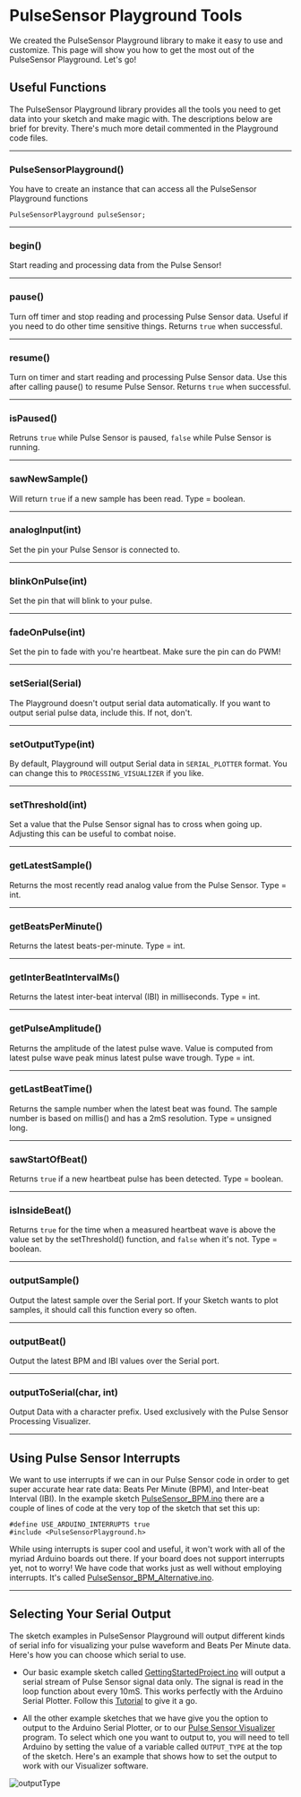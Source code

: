 # PulseSensor Playground Tools

We created the PulseSensor Playground library to make it easy to use and customize. This page will show you how to get the most out of the PulseSensor Playground. Let's go!

## Useful Functions

The PulseSensor Playground library provides all the tools you need to get data into your sketch and make magic with. The descriptions below are brief for brevity. There's much more detail commented in the Playground code files.

---
### PulseSensorPlayground()
You have to create an instance that can access all the PulseSensor Playground functions

	PulseSensorPlayground pulseSensor;

---
### begin()
Start reading and processing data from the Pulse Sensor!

---
### pause()
Turn off timer and stop reading and processing Pulse Sensor data.
Useful if you need to do other time sensitive things. Returns `true` when successful.

---
### resume()
Turn on timer and start reading and processing Pulse Sensor data.
Use this after calling pause() to resume Pulse Sensor. Returns `true` when successful.

---
### isPaused()
Retruns `true` while Pulse Sensor is paused, `false` while Pulse Sensor is running.

---
### sawNewSample()
Will return `true` if a new sample has been read. Type = boolean.

---
### analogInput(int)
Set the pin your Pulse Sensor is connected to.

---
### blinkOnPulse(int)
Set the pin that will blink to your pulse.

---
### fadeOnPulse(int)
Set the pin to fade with you're heartbeat. Make sure the pin can do PWM!

---
### setSerial(Serial)
The Playground doesn't output serial data automatically. If you want to output serial pulse data, include this. If not, don't.

---
### setOutputType(int)
By default, Playground will output Serial data in `SERIAL_PLOTTER` format. You can change this to `PROCESSING_VISUALIZER` if you like.

---
### setThreshold(int)
Set a value that the Pulse Sensor signal has to cross when going up. Adjusting this can be useful to combat noise.

---
### getLatestSample()
Returns the most recently read analog value from the Pulse Sensor. Type = int.

---
### getBeatsPerMinute()
Returns the latest beats-per-minute. Type = int.

---
### getInterBeatIntervalMs()
Returns the latest inter-beat interval (IBI) in milliseconds. Type = int.

---
### getPulseAmplitude()
Returns the amplitude of the latest pulse wave. Value is computed from latest pulse wave peak minus latest pulse wave trough. Type = int.

---
### getLastBeatTime()
Returns the sample number when the latest beat was found. The sample number is based on millis() and has a 2mS resolution. Type = unsigned long.

---
### sawStartOfBeat()
Returns `true` if a new heartbeat pulse has been detected. Type = boolean.

---
### isInsideBeat()
Returns `true` for the time when a measured heartbeat wave is above the value set by the setThreshold() function, and `false` when it's not. Type = boolean.

---
### outputSample()
Output the latest sample over the Serial port. If your Sketch wants to plot samples, it should call this function every so often.

---
### outputBeat()
Output the latest BPM and IBI values over the Serial port.

---
### outputToSerial(char, int)
Output Data with a character prefix. Used exclusively with the Pulse Sensor Processing Visualizer.

---
## Using Pulse Sensor Interrupts

We want to use interrupts if we can in our Pulse Sensor code in order to get super accurate hear rate data: Beats Per Minute (BPM), and Inter-beat Interval (IBI). In the example sketch [PulseSensor_BPM.ino](https://github.com/WorldFamousElectronics/PulseSensorPlayground/tree/master/examples/PulseSensor_BPM) there are a couple of lines of code at the very top of the sketch that set this up:

	#define USE_ARDUINO_INTERRUPTS true
	#include <PulseSensorPlayground.h>

While using interrupts is super cool and useful, it won't work with all of the myriad Arduino boards out there. If your board does not support interrupts yet, not to worry! We have code that works just as well without employing interrupts. It's called [PulseSensor_BPM_Alternative.ino](https://github.com/WorldFamousElectronics/PulseSensorPlayground/tree/master/examples/PulseSensor_BPM_Alternative).

---
## Selecting Your Serial Output

The sketch examples in PulseSensor Playground will output different kinds of serial info for visualizing your pulse waveform and Beats Per Minute data. Here's how you can choose which serial to use.

* Our basic example sketch called [GettingStartedProject.ino](https://github.com/WorldFamousElectronics/PulseSensorPlayground/tree/master/examples/GettingStartedProject) will output a serial stream of Pulse Sensor signal data only. The signal is read in the loop function about every 10mS. This works perfectly with the Arduino Serial Plotter. Follow this [Tutorial](https://pulsesensor.com/pages/code-and-guide) to give it a go.

* All the other example sketches that we have give you the option to output to the Arduino Serial Plotter, or to our [Pulse Sensor Visualizer](https://github.com/WorldFamousElectronics/PulseSensor_Amped_Processing_Visualizer) program. To select which one you want to output to, you will need to tell Arduino by setting the value of a variable called `OUTPUT_TYPE` at the top of the sketch. Here's an example that shows how to set the output to work with our Visualizer software.

![outputType](https://github.com/WorldFamousElectronics/PulseSensorPlayground/blob/master/Images/outputType.png)
